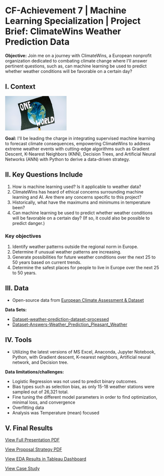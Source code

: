 # CF-Achievement 7 | Machine Learning Specialization | Project Brief: ClimateWins Weather Prediction Data 
**Objective:** Join me on a journey with ClimateWins, a European nonprofit organization dedicated to combating climate change where I'll answer pertinent questions, such as, can machine learning be used to predict whether weather conditions will be favorable on a certain day?


## I. Context
<img width="200" alt="climatewins cover image" src="https://github.com/kgdatatech/climatewins-ml/blob/main/04%20Analysis/Visualizations/climatewins-project-cover.png">

**Goal:** I'll be leading the charge in integrating supervised machine learning to forecast climate consequences, empowering ClimateWins to address extreme weather events with cutting-edge algorithms such as Gradient Descent, K-Nearest Neighbors (KNN), Decision Trees, and Artificial Neural Networks (ANN) with Python to derive a data-driven strategy.

## II. Key Questions Include
1. How is machine learning used? Is it applicable to weather data?
2. ClimateWins has heard of ethical concerns surrounding machine learning and AI. Are there any concerns specific to this project?
3. Historically, what have the maximums and minimums in temperature been?
4. Can machine learning be used to predict whether weather conditions will be favorable on a certain day? (If so, it could also be possible to predict danger.)

### Key objectives
1. Identify weather patterns outside the regional norm in Europe.
2. Determine if unusual weather patterns are increasing.
3. Generate possibilities for future weather conditions over the next 25 to 50 years based on current trends.
4. Determine the safest places for people to live in Europe over the next 25 to 50 years.

## III. Data
- Open-source data from [European Climate Assessment & Dataset](https://www.ecad.eu/)

**Data Sets:**
- [Dataset-weather-prediction-dataset-processed](https://s3.amazonaws.com/coach-courses-us/public/courses/da-spec-ml/Scripts/A1/Dataset-weather-prediction-dataset-processed.csv)
- [Dataset-Answers-Weather_Prediction_Pleasant_Weather](https://images.careerfoundry.com/public/courses/da-spec-ml/Scripts/A1/Dataset-Answers-Weather_Prediction_Pleasant_Weather.csv)

## IV. Tools
- Utilizing the latest versions of MS Excel, Anaconda, Jupyter Notebook, Python, with Gradient descent, K-nearest neighbors, Artificial neural network, and Decision tree.

**Data limitations/challenges:**
- Logistic Regression was not used to predict binary outcomes.
- Bias types such as selection bias, as only 15-18 weather stations were sampled out of 26,321 total.
- Fine tuning the different model parameters in order to find optimization, minimal loss, and convergence
- Overfitting data
- Analysis was Temperature (mean) focused

## V. Final Results

  [View Full Presentation PDF](https://github.com/kgdatatech/climatewins-ml/blob/main/05%20Sent%20to%20Client/climatewins-presentations-ml.pdf)

  [View Proposal Strategy PDF](https://github.com/kgdatatech/climatewins-ml/blob/main/05%20Sent%20to%20Client/climatewins-proposal-strategy.pdf)

  [View EDA Results in Tableau Dashboard](https://public.tableau.com/app/profile/keanu.g7625/viz/ClimateWinsHypothesesValidationThroughEDA/HypothesesDashboard)

  [View Case Study](https://kgdatatech.github.io/portfolio/case-study.html)
